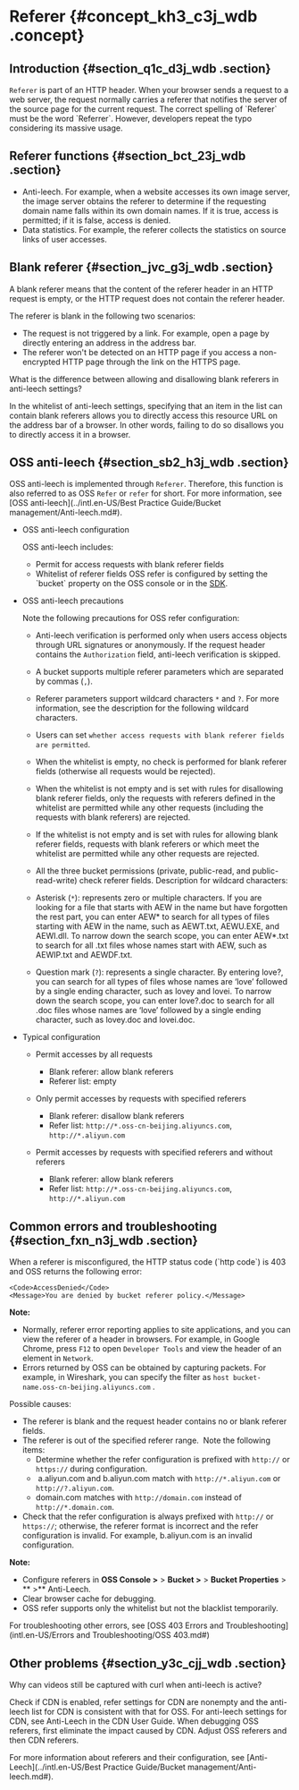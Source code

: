 # Referer {#concept_kh3_c3j_wdb .concept}

## Introduction {#section_q1c_d3j_wdb .section}

`Referer` is part of an HTTP header. When your browser sends a request to a web server, the request normally carries a referer that notifies the server of the source page for the current request. The correct spelling of \`Referer\` must be the word \`Referrer\`. However, developers repeat the typo considering its massive usage.

## Referer functions {#section_bct_23j_wdb .section}

-   Anti-leech. For example, when a website accesses its own image server, the image server obtains the referer to determine if the requesting domain name falls within its own domain names. If it is true, access is permitted; if it is false, access is denied.
-   Data statistics. For example, the referer collects the statistics on source links of user accesses.

## Blank referer {#section_jvc_g3j_wdb .section}

A blank referer means that the content of the referer header in an HTTP request is empty, or the HTTP request does not contain the referer header.

The referer is blank in the following two scenarios:

-   The request is not triggered by a link. For example, open a page by directly entering an address in the address bar.
-   The referer won't be detected on an HTTP page if you access a non-encrypted HTTP page through the link on the HTTPS page.

What is the difference between allowing and disallowing blank referers in anti-leech settings?

In the whitelist of anti-leech settings, specifying that an item in the list can contain blank referers allows you to directly access this resource URL on the address bar of a browser. In other words, failing to do so disallows you to directly access it in a browser.

## OSS anti-leech {#section_sb2_h3j_wdb .section}

OSS anti-leech is implemented through `Referer`. Therefore, this function is also referred to as OSS `Refer` or `refer` for short. For more information, see [OSS anti-leech](../intl.en-US/Best Practice Guide/Bucket management/Anti-leech.md#).

-   OSS anti-leech configuration

    OSS anti-leech includes:

    -   Permit for access requests with blank referer fields
    -   Whitelist of referer fields
    OSS refer is configured by setting the \`bucket\` property on the OSS console or in the [SDK](https://www.alibabacloud.com/help/doc-detail/32021.htm).

-   OSS anti-leech precautions

    Note the following precautions for OSS refer configuration:

    -   Anti-leech verification is performed only when users access objects through URL signatures or anonymously. If the request header contains the `Authorization` field, anti-leech verification is skipped.
    -   A bucket supports multiple referer parameters which are separated by commas \(`,`\).
    -   Referer parameters support wildcard characters `*` and `?`. For more information, see the description for the following wildcard characters.
    -   Users can set `whether access requests with blank referer fields are permitted`.
    -   When the whitelist is empty, no check is performed for blank referer fields \(otherwise all requests would be rejected\).
    -   When the whitelist is not empty and is set with rules for disallowing blank referer fields, only the requests with referers defined in the whitelist are permitted while any other requests \(including the requests with blank referers\) are rejected.
    -   If the whitelist is not empty and is set with rules for allowing blank referer fields, requests with blank referers or which meet the whitelist are permitted while any other requests are rejected.
    -   All the three bucket permissions \(private, public-read, and public-read-write\) check referer fields.
    Description for wildcard characters:

    -   Asterisk \(`*`\): represents zero or multiple characters. If you are looking for a file that starts with AEW in the name but have forgotten the rest part, you can enter AEW\* to search for all types of files starting with AEW in the name, such as AEWT.txt, AEWU.EXE, and AEWI.dll. To narrow down the search scope, you can enter AEW\*.txt to search for all .txt files whose names start with AEW, such as AEWIP.txt and AEWDF.txt.
    -   Question mark \(`?`\): represents a single character. By entering love?, you can search for all types of files whose names are ‘love’ followed by a single ending character, such as lovey and lovei. To narrow down the search scope, you can enter love?.doc to search for all .doc files whose names are ‘love’ followed by a single ending character, such as lovey.doc and lovei.doc.
-   Typical configuration
    -   Permit accesses by all requests

        -   Blank referer: allow blank referers
        -   Referer list: empty
    -   Only permit accesses by requests with specified referers

        -   Blank referer: disallow blank referers
        -   Refer list: `http://*.oss-cn-beijing.aliyuncs.com`, `http://*.aliyun.com`
    -   Permit accesses by requests with specified referers and without referers

        -   Blank referer: allow blank referers
        -   Refer list: `http://*.oss-cn-beijing.aliyuncs.com`, `http://*.aliyun.com`

## Common errors and troubleshooting {#section_fxn_n3j_wdb .section}

When a referer is misconfigured, the HTTP status code \(\`http code\`\) is 403 and OSS returns the following error:

```
<Code>AccessDenied</Code>
<Message>You are denied by bucket referer policy.</Message>
```

**Note:** 

-   Normally, referer error reporting applies to site applications, and you can view the referer of a header in browsers. For example, in Google Chrome, press `F12` to open `Developer Tools` and view the header of an element in `Network`.
-   Errors returned by OSS can be obtained by capturing packets. For example, in Wireshark, you can specify the filter as `host bucket-name.oss-cn-beijing.aliyuncs.com` .

Possible causes:

-   The referer is blank and the request header contains no or blank referer fields.
-   The referer is out of the specified referer range.  Note the following items:
    -   Determine whether the refer configuration is prefixed with `http://` or `https://` during configuration.
    -    a.aliyun.com and b.aliyun.com match with `http://*.aliyun.com` or `http://?.aliyun.com`.
    -   domain.com matches with `http://domain.com` instead of `http://*.domain.com`.
-   Check that the refer configuration is always prefixed with `http://` or `https://`; otherwise, the referer format is incorrect and the refer configuration is invalid. For example, b.aliyun.com is an invalid configuration.

**Note:** 

-   Configure referers in **OSS Console \>** \> **Bucket \>** \> **Bucket Properties** \> ** \>** Anti-Leech.
-   Clear browser cache for debugging.
-   OSS refer supports only the whitelist but not the blacklist temporarily.

For troubleshooting other errors, see [OSS 403 Errors and Troubleshooting](intl.en-US/Errors and Troubleshooting/OSS 403.md#)

## Other problems {#section_y3c_cjj_wdb .section}

Why can videos still be captured with curl when anti-leech is active?

Check if CDN is enabled, refer settings for CDN are nonempty and the anti-leech list for CDN is consistent with that for OSS. For anti-leech settings for CDN, see Anti-Leech in the CDN User Guide. When debugging OSS referers, first eliminate the impact caused by CDN. Adjust OSS referers and then CDN referers.

For more information about referers and their configuration, see [Anti-Leech](../intl.en-US/Best Practice Guide/Bucket management/Anti-leech.md#).

